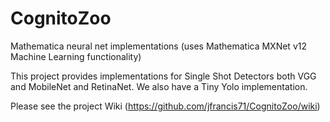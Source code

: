# CognitoZoo
Mathematica neural net implementations (uses Mathematica MXNet v12 Machine Learning functionality)

This project provides implementations for Single Shot Detectors both VGG and MobileNet and RetinaNet.
We also have a Tiny Yolo implementation.

Please see the project Wiki (https://github.com/jfrancis71/CognitoZoo/wiki)
